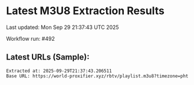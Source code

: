 # Latest M3U8 Extraction Results

Last updated: Mon Sep 29 21:37:43 UTC 2025

Workflow run: #492

## Latest URLs (Sample):
```
Extracted at: 2025-09-29T21:37:43.206511
Base URL: https://world-proxifier.xyz/rbtv/playlist.m3u8?timezone=pht

```
